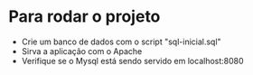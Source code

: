 # Para rodar o projeto

- Crie um banco de dados com o script "sql-inicial.sql"
- Sirva a aplicação com o Apache
- Verifique se o Mysql está sendo servido em localhost:8080